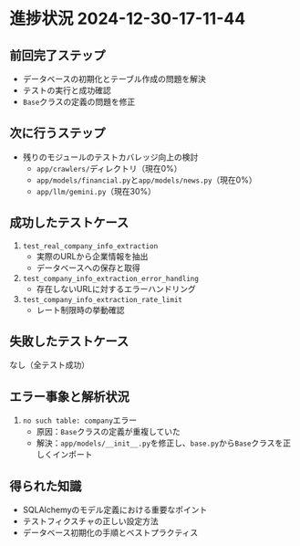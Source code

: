 # 進捗状況 2024-12-30-17-11-44

## 前回完了ステップ
- データベースの初期化とテーブル作成の問題を解決
- テストの実行と成功確認
- `Base`クラスの定義の問題を修正

## 次に行うステップ
- 残りのモジュールのテストカバレッジ向上の検討
  - `app/crawlers/`ディレクトリ（現在0%）
  - `app/models/financial.py`と`app/models/news.py`（現在0%）
  - `app/llm/gemini.py`（現在30%）

## 成功したテストケース
1. `test_real_company_info_extraction`
   - 実際のURLから企業情報を抽出
   - データベースへの保存と取得
2. `test_company_info_extraction_error_handling`
   - 存在しないURLに対するエラーハンドリング
3. `test_company_info_extraction_rate_limit`
   - レート制限時の挙動確認

## 失敗したテストケース
なし（全テスト成功）

## エラー事象と解析状況
1. `no such table: company`エラー
   - 原因：`Base`クラスの定義が重複していた
   - 解決：`app/models/__init__.py`を修正し、`base.py`から`Base`クラスを正しくインポート

## 得られた知識
- SQLAlchemyのモデル定義における重要なポイント
- テストフィクスチャの正しい設定方法
- データベース初期化の手順とベストプラクティス 